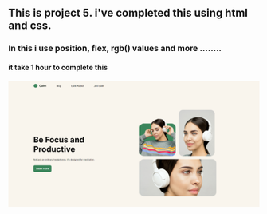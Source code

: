 ## This is project 5. i've completed this using html and css. 
### In this i use position, flex, rgb() values and more ........
#### it take 1 hour to complete this 

![Top page](./output.png)